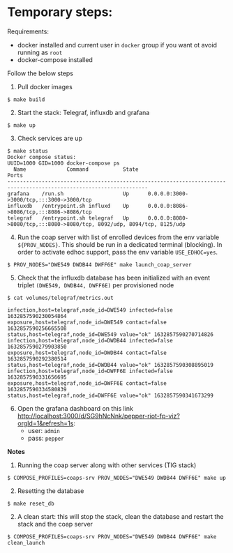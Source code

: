 Temporary steps:
==
Requirements:
- docker installed and current user in `docker` group if you want ot avoid running as `root`
- docker-compose installed

Follow the below steps

1. Pull docker images
```shell
$ make build
```
2. Start the stack: Telegraf, influxdb and grafana
```shell
$ make up
```
3. Check services are up
```shell
$ make status
Docker compose status:
UUID=1000 GID=1000 docker-compose ps
  Name             Command           State                                   Ports                                 
-------------------------------------------------------------------------------------------------------------------
grafana    /run.sh                   Up      0.0.0.0:3000->3000/tcp,:::3000->3000/tcp                              
influxdb   /entrypoint.sh influxd    Up      0.0.0.0:8086->8086/tcp,:::8086->8086/tcp                              
telegraf   /entrypoint.sh telegraf   Up      0.0.0.0:8080->8080/tcp,:::8080->8080/tcp, 8092/udp, 8094/tcp, 8125/udp
```
4. Run the coap server with list of enrolled devices from the env variable `${PROV_NODES}`. This should be run in a dedicated terminal (blocking). In order to activate edhoc support, pass the env  variable `USE_EDHOC=yes`.
```shell
$ PROV_NODES="DWE549 DWDB44 DWFF6E" make launch_coap_server 
```

5. Check that the influxdb database has been initialized with an event triplet `(DWE549, DWDB44, DWFF6E)` per provisioned node
```shell
$ cat volumes/telegraf/metrics.out 

infection,host=telegraf,node_id=DWE549 infected=false 1632857590230054864
exposure,host=telegraf,node_id=DWE549 contact=false 1632857590256665508
status,host=telegraf,node_id=DWE549 value="ok" 1632857590270714826
infection,host=telegraf,node_id=DWDB44 infected=false 1632857590279903850
exposure,host=telegraf,node_id=DWDB44 contact=false 1632857590292380514
status,host=telegraf,node_id=DWDB44 value="ok" 1632857590308895019
infection,host=telegraf,node_id=DWFF6E infected=false 1632857590331656695
exposure,host=telegraf,node_id=DWFF6E contact=false 1632857590334580839
status,host=telegraf,node_id=DWFF6E value="ok" 1632857590341673299  
```

6. Open the grafana dashboard on this link [http://localhost:3000/d/SG9hNcNnk/pepper-riot-fp-viz?orgId=1&refresh=1s](http://localhost:3000/d/SG9hNcNnk/pepper-riot-fp-viz?orgId=1&refresh=1s):
    - user: `admin`
    - pass: `pepper`

**Notes**
1. Running the coap server along with other services (TIG stack)
```shell
$ COMPOSE_PROFILES=coaps-srv PROV_NODES="DWE549 DWDB44 DWFF6E" make up
```
2. Resetting the database
```shell
$ make reset_db
```
2. A clean start: this will stop the stack, clean the database and restart the stack and the coap server
```shell
$ COMPOSE_PROFILES=coaps-srv PROV_NODES="DWE549 DWDB44 DWFF6E" make clean_launch
```